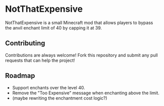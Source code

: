 
# NotThatExpensive

NotThatExpensive is a small Minecraft mod that allows players to bypass the anvil enchant limit of 40 by capping it at 39. 



## Contributing

Contributions are always welcome!
Fork this repository and submit any pull requests that can help the project!


## Roadmap
- Support enchants over the level 40.
- Remove the "Too Expensive" message when enchanting above the limit.
- (maybe rewriting the enchantment cost logic?)
